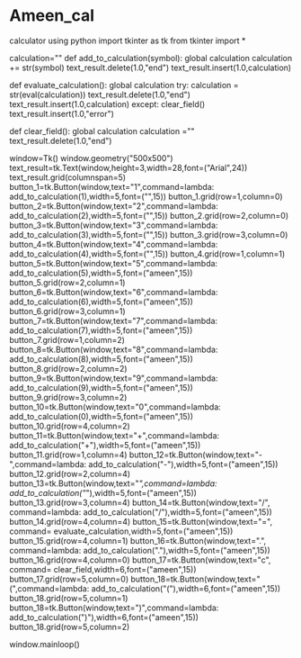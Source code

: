 # Ameen_cal
calculator using python
import tkinter as tk
from tkinter import *

calculation=""
def add_to_calculation(symbol):
    global calculation
    calculation += str(symbol)
    text_result.delete(1.0,"end")
    text_result.insert(1.0,calculation)

def evaluate_calculation():
    global calculation
    try:
        calculation = str(eval(calculation))
        text_result.delete(1.0,"end")
        text_result.insert(1.0,calculation)
    except:
        clear_field()
        text_result.insert(1.0,"error")

def clear_field():
    global calculation
    calculation =""
    text_result.delete(1.0,"end")





















window=Tk()
window.geometry("500x500")
text_result=tk.Text(window,height=3,width=28,font=("Arial",24))
text_result.grid(columnspan=5)
button_1=tk.Button(window,text="1",command=lambda: add_to_calculation(1),width=5,font=("",15))
button_1.grid(row=1,column=0)
button_2=tk.Button(window,text="2",command=lambda: add_to_calculation(2),width=5,font=("",15))
button_2.grid(row=2,column=0)
button_3=tk.Button(window,text="3",command=lambda: add_to_calculation(3),width=5,font=("",15))
button_3.grid(row=3,column=0)
button_4=tk.Button(window,text="4",command=lambda: add_to_calculation(4),width=5,font=("",15))
button_4.grid(row=1,column=1)
button_5=tk.Button(window,text="5",command=lambda: add_to_calculation(5),width=5,font=("ameen",15))
button_5.grid(row=2,column=1)
button_6=tk.Button(window,text="6",command=lambda: add_to_calculation(6),width=5,font=("ameen",15))
button_6.grid(row=3,column=1)
button_7=tk.Button(window,text="7",command=lambda: add_to_calculation(7),width=5,font=("ameen",15))
button_7.grid(row=1,column=2)
button_8=tk.Button(window,text="8",command=lambda: add_to_calculation(8),width=5,font=("ameen",15))
button_8.grid(row=2,column=2)
button_9=tk.Button(window,text="9",command=lambda: add_to_calculation(9),width=5,font=("ameen",15))
button_9.grid(row=3,column=2)
button_10=tk.Button(window,text="0",command=lambda: add_to_calculation(0),width=5,font=("ameen",15))
button_10.grid(row=4,column=2)
button_11=tk.Button(window,text="+",command=lambda: add_to_calculation("+"),width=5,font=("ameen",15))
button_11.grid(row=1,column=4)
button_12=tk.Button(window,text="-",command=lambda: add_to_calculation("-"),width=5,font=("ameen",15))
button_12.grid(row=2,column=4)
button_13=tk.Button(window,text="*",command=lambda: add_to_calculation("*"),width=5,font=("ameen",15))
button_13.grid(row=3,column=4)
button_14=tk.Button(window,text="/", command=lambda: add_to_calculation("/"),width=5,font=("ameen",15))
button_14.grid(row=4,column=4)
button_15=tk.Button(window,text="=", command=  evaluate_calculation,width=5,font=("ameen",15))
button_15.grid(row=4,column=1)
button_16=tk.Button(window,text=".", command=lambda: add_to_calculation("."),width=5,font=("ameen",15))
button_16.grid(row=4,column=0)
button_17=tk.Button(window,text="c", command= clear_field,width=6,font=("ameen",15))
button_17.grid(row=5,column=0)
button_18=tk.Button(window,text="(",command=lambda: add_to_calculation("("),width=6,font=("ameen",15))
button_18.grid(row=5,column=1)
button_18=tk.Button(window,text=")",command=lambda: add_to_calculation(")"),width=6,font=("ameen",15))
button_18.grid(row=5,column=2)









window.mainloop()

